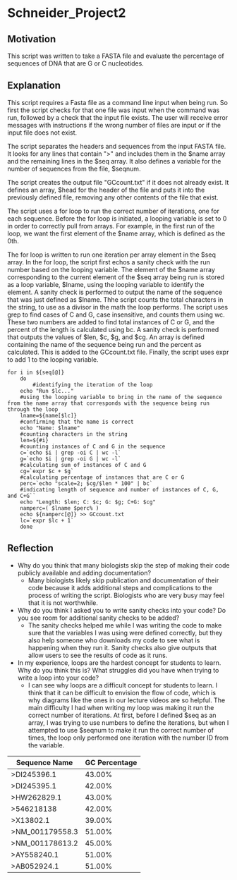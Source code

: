 # Schneider_Project2

## Motivation
This script was written to take a FASTA file and evaluate the percentage of sequences of DNA that are G or C nucleotides.

## Explanation
This script requires a Fasta file as a command line input when being run. So first the script checks for that one file was input when the command was run, followed by a check that the input file exists. The user will receive error messages with instructions if the wrong number of files are input or if the input file does not exist. 

The script separates the headers and sequences from the input FASTA file. It looks for any lines that contain ">" and includes them in the $name array and the remaining lines in the $seq array. It also defines a variable for the number of sequences from the file, $seqnum.

The script creates the output file "GCcount.txt" if it does not already exist. It defines an array, $head for the header of the file and puts it into the previously defined file, removing any other contents of the file that exist.

The script uses a for loop to run the correct number of iterations, one for each sequence. Before the for loop is initiated, a looping variable is set to 0 in order to correctly pull from arrays. For example, in the first run of the loop, we want the first element of the $name array, which is defined as the 0th.

The for loop is written to run one iteration per array element in the $seq array. In the for loop, the script first echos a sanity check with the run number based on the looping variable. The element of the $name array corresponding to the current element of the $seq array being run is stored as a loop variable, $lname, using the looping variable to identify the element. A sanity check is performed to output the name of the sequence that was just defined as $lname. Thhe script counts the total characters in the string, to use as a divisor in the math the loop performs. The script uses grep to find cases of C and G, case insensitive, and counts them using wc. These two numbers are added to find total instances of C or G, and the percent of the length is calculated using bc. A sanity check is performed that outputs the values of $len, $c, $g, and $cg. An array is defined containing the name of the sequence being run and the percent as calculated. This is added to the GCcount.txt file. Finally, the script uses expr to add 1 to the looping variable.

```
for i in ${seq[@]}
    do
    	#identifying the iteration of the loop
	echo "Run $lc..."
	#using the looping variable to bring in the name of the sequence from the name array that corresponds with the sequence being run through the loop
	lname=${name[$lc]}
	#confirming that the name is correct
	echo "Name: $lname"
	#counting characters in the string
	len=${#i}
	#counting instances of C and G in the sequence
	c=`echo $i | grep -oi C | wc -l`
	g=`echo $i | grep -oi G | wc -l`
	#calculating sum of instances of C and G
	cg=`expr $c + $g`
	#calculating percentage of instances that are C or G
	perc=`echo "scale=2; $cg/$len * 100" | bc`
	#indicating length of sequence and number of instances of C, G, and C+G``
	echo "Length: $len; C: $c; G: $g; C+G: $cg"
	namperc=( $lname $perc% )
	echo ${namperc[@]} >> GCcount.txt
	lc=`expr $lc + 1`
    done
```

## Reflection
- Why do you think that many biologists skip the step of making their code publicly available and adding documentation?
	- Many biologists likely skip publication and documentation of their code because it adds additional steps and complications to the process of writing the script. Biologists who are very busy may feel that it is not worthwhile.
- Why do you think I asked you to write sanity checks into your code? Do you see room for additional sanity checks to be added?
	- The sanity checks helped me while I was writing the code to make sure that the variables I was using were defined correctly, but they also help someone who downloads my code to see what is happening when they run it. Sanity checks also give outputs that allow users to see the results of code as it runs.
- In my experience, loops are the hardest concept for students to learn. Why do you think this is? What struggles did you have when trying to write a loop into your code?
	- I can see why loops are a difficult concept for students to learn. I think that it can be difficult to envision the flow of code, which is why diagrams like the ones in our lecture videos are so helpful. The main difficulty I had when writing my loop was making it run the correct number of iterations. At first, before I defined $seq as an array, I was trying to use numbers to define the iterations, but when I attempted to use $seqnum to make it run the correct number of times, the loop only performed one iteration with the number ID from the variable.

| Sequence Name | GC Percentage |
| ----------- | ----------- |
| >DI245396.1 | 43.00% |
| >DI245395.1 | 42.00% |
| >HW262829.1 | 43.00% |
| >546218138 | 42.00% |
| >X13802.1 | 39.00% |
| >NM_001179558.3 | 51.00% |
| >NM_001178613.2 | 45.00% |
| >AY558240.1 | 51.00% |
| >AB052924.1 | 51.00% |
